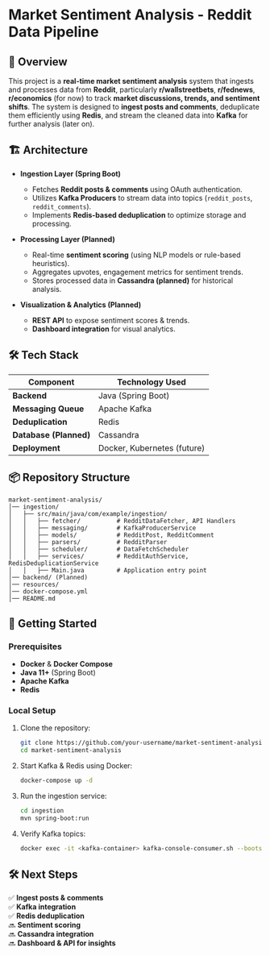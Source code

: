 # Market Sentiment Analysis - Reddit Data Pipeline

## 🚀 Overview

This project is a **real-time market sentiment analysis** system that ingests and processes data from **Reddit**, particularly **r/wallstreetbets**, **r/fednews**, **r/economics** (for now) to track **market discussions, trends, and sentiment shifts**. The system is designed to **ingest posts and comments**, deduplicate them efficiently using **Redis**, and stream the cleaned data into **Kafka** for further analysis (later on).

## 🏗️ Architecture

- **Ingestion Layer (Spring Boot)**
  - Fetches **Reddit posts & comments** using OAuth authentication.
  - Utilizes **Kafka Producers** to stream data into topics (`reddit_posts`, `reddit_comments`).
  - Implements **Redis-based deduplication** to optimize storage and processing.

- **Processing Layer (Planned)**
  - Real-time **sentiment scoring** (using NLP models or rule-based heuristics).
  - Aggregates upvotes, engagement metrics for sentiment trends.
  - Stores processed data in **Cassandra (planned)** for historical analysis.

- **Visualization & Analytics (Planned)**
  - **REST API** to expose sentiment scores & trends.
  - **Dashboard integration** for visual analytics.

## 🛠️ Tech Stack

| Component | Technology Used |
|-----------|----------------|
| **Backend** | Java (Spring Boot) |
| **Messaging Queue** | Apache Kafka |
| **Deduplication** | Redis |
| **Database (Planned)** | Cassandra |
| **Deployment** | Docker, Kubernetes (future) |

## 📦 Repository Structure

```
market-sentiment-analysis/
│── ingestion/
│   ├── src/main/java/com/example/ingestion/
│   │   ├── fetcher/          # RedditDataFetcher, API Handlers
│   │   ├── messaging/        # KafkaProducerService
│   │   ├── models/           # RedditPost, RedditComment
│   │   ├── parsers/          # RedditParser
│   │   ├── scheduler/        # DataFetchScheduler
│   │   ├── services/         # RedditAuthService, RedisDeduplicationService
│   │   ├── Main.java         # Application entry point
│── backend/ (Planned)
│── resources/
│── docker-compose.yml
│── README.md
```

## 🚀 Getting Started

### Prerequisites

- **Docker** & **Docker Compose**
- **Java 11+** (Spring Boot)
- **Apache Kafka**
- **Redis**

### Local Setup

1. Clone the repository:
   ```bash
   git clone https://github.com/your-username/market-sentiment-analysis.git
   cd market-sentiment-analysis
   ```

2. Start Kafka & Redis using Docker:
   ```bash
   docker-compose up -d
   ```

3. Run the ingestion service:
   ```bash
   cd ingestion
   mvn spring-boot:run
   ```

4. Verify Kafka topics:
   ```bash
   docker exec -it <kafka-container> kafka-console-consumer.sh --bootstrap-server localhost:9092 --topic reddit_posts --from-beginning
   ```

## 🛠️ Next Steps

✅ **Ingest posts & comments**  
✅ **Kafka integration**  
✅ **Redis deduplication**  
🔜 **Sentiment scoring**  
🔜 **Cassandra integration**  
🔜 **Dashboard & API for insights**  
